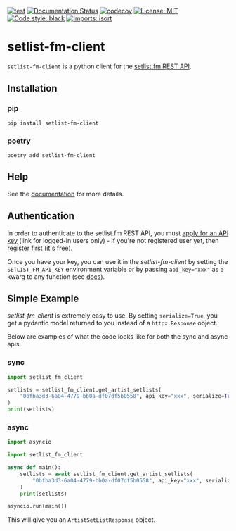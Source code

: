 [![test](https://github.com/zschumacher/setlist-fm-client/actions/workflows/test.yml/badge.svg)](https://github.com/zschumacher/setlist-fm-client/actions/workflows/test.yml)
[![Documentation Status](https://readthedocs.org/projects/setlist-fm-client/badge/?version=latest)](https://setlist-fm-client.readthedocs.io/en/latest/?badge=latest)
[![codecov](https://codecov.io/gh/zschumacher/setlist-fm-client/branch/main/graph/badge.svg?token=ZNUE1K18VD)](https://codecov.io/gh/zschumacher/setlist-fm-client)
[![License: MIT](https://img.shields.io/badge/License-MIT-yellow.svg)](https://opensource.org/licenses/MIT)
[![Code style: black](https://img.shields.io/badge/code%20style-black-000000.svg)](https://github.com/psf/black)
[![Imports: isort](https://img.shields.io/badge/%20imports-isort-%231674b1?style=flat&labelColor=ef8336)](https://pycqa.github.io/isort/)

# setlist-fm-client
`setlist-fm-client` is a python client for the  [setlist.fm REST API](https://api.setlist.fm/docs/1.0/index.html).

## Installation

### pip
```console
pip install setlist-fm-client
```

### poetry

```console
poetry add setlist-fm-client
```

## Help
See the [documentation](https://setlist-fm-client.readthedocs.io/en/latest/) for more details.


## Authentication
In order to authenticate to the setlist.fm REST API, you must [apply for an API key](https://www.setlist.fm/settings/api) 
(link for logged-in users only) - if you're not registered user yet, then 
[register first](https://www.setlist.fm/signup) (it's free).

Once you have your key, you can use it in the *setlist-fm-client* by setting the `SETLIST_FM_API_KEY` environment 
variable or by passing `api_key="xxx"` as a kwarg to any function (see [docs]()).


## Simple Example
*setlist-fm-client* is extremely easy to use.  By setting `serialize=True`, you get a pydantic model returned to you instead of
a `httpx.Response` object.

Below are examples of what the code looks like for both the sync and async apis.

### sync
```python
import setlist_fm_client

setlists = setlist_fm_client.get_artist_setlists(
    "0bfba3d3-6a04-4779-bb0a-df07df5b0558", api_key="xxx", serialize=True
)
print(setlists)
```

### async
```python
import asyncio 

import setlist_fm_client

async def main():
    setlists = await setlist_fm_client.get_artist_setlists(
        "0bfba3d3-6a04-4779-bb0a-df07df5b0558", api_key="xxx", serialize=True
    )
    print(setlists)

asyncio.run(main())
```

This will give you an `ArtistSetListResponse` object.


